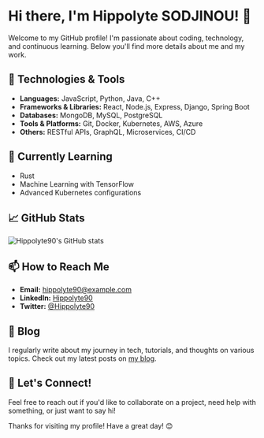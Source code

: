 # Hi there, I'm Hippolyte SODJINOU! 👋

Welcome to my GitHub profile! I'm passionate about coding, technology, and continuous learning. Below you'll find more details about me and my work.

## 🔧 Technologies & Tools

- **Languages:** JavaScript, Python, Java, C++
- **Frameworks & Libraries:** React, Node.js, Express, Django, Spring Boot
- **Databases:** MongoDB, MySQL, PostgreSQL
- **Tools & Platforms:** Git, Docker, Kubernetes, AWS, Azure
- **Others:** RESTful APIs, GraphQL, Microservices, CI/CD

## 🌱 Currently Learning

- Rust
- Machine Learning with TensorFlow
- Advanced Kubernetes configurations

## 📈 GitHub Stats

![Hippolyte90's GitHub stats](https://github-readme-stats.vercel.app/api?username=Hippolyte90&show_icons=true&theme=radical)

## 📫 How to Reach Me

- **Email:** [hippolyte90@example.com](mailto:hippolyte90@example.com)
- **LinkedIn:** [Hippolyte90](https://www.linkedin.com/in/hippolyte90/)
- **Twitter:** [@Hippolyte90](https://twitter.com/Hippolyte90)

## 📝 Blog

I regularly write about my journey in tech, tutorials, and thoughts on various topics. Check out my latest posts on [my blog](https://hippolyte90blog.com).

## 💬 Let's Connect!

Feel free to reach out if you'd like to collaborate on a project, need help with something, or just want to say hi!

Thanks for visiting my profile! Have a great day! 😊
